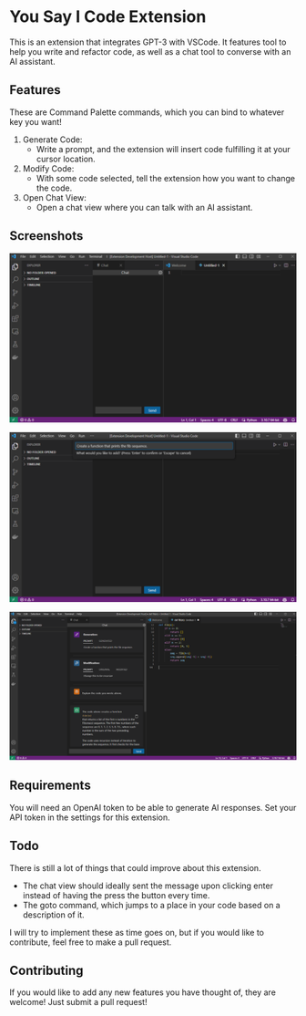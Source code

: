 # You Say I Code Extension

This is an extension that integrates GPT-3 with VSCode. It features tool to help you write and refactor code, as well as a chat tool to converse with an AI assistant.

## Features
These are Command Palette commands, which you can bind to whatever key you want!
1. Generate Code:
    - Write a prompt, and the extension will insert code fulfilling it at your cursor location.
2. Modify Code:
    - With some code selected, tell the extension how you want to change the code.
3. Open Chat View:
    - Open a chat view where you can talk with an AI assistant.

## Screenshots

![Screenshot 1](images/shot1.png)

![Screenshot 2](images/shot2.png)

![Screenshot 3](images/shot3.png)

## Requirements

You will need an OpenAI token to be able to generate AI responses. Set your API token in the settings for this extension.

## Todo
There is still a lot of things that could improve about this extension.
- The chat view should ideally sent the message upon clicking enter instead of having the press the button every time.
- The goto command, which jumps to a place in your code based on a description of it.

I will try to implement these as time goes on, but if you would like to contribute, feel free to make a pull request.

## Contributing
If you would like to add any new features you have thought of, they are welcome! Just submit a pull request!